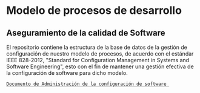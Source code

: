 # Modelo de procesos de desarrollo

## Aseguramiento de la calidad de Software

El repositorio contiene la estructura de la base de datos de la gestión de configuración de nuestro modelo de procesos, de acuerdo con el estándar IEEE 828-2012, "Standard for Configuration Management in Systems and Software Engineering", esto con el fin de mantener una gestión efectiva de la configuración de software para dicho modelo.


[`Documento de Administración de la configuración de software `](https://github.com/ver0rivera/ProcessModel-SQA/blob/main/Documentos/Administraci%C3%B3n%20de%20la%20Configuraci%C3%B3n%20de%20Software.pdf)

